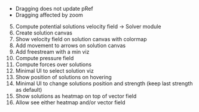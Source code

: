 * Dragging does not update pRef
* Dragging affected by zoom
5. Compute potential solutions velocity field -> Solver module
8. Create solution canvas
9. Show velocity field on solution canvas with colormap
10. Add movement to arrows on solution canvas
12. Add freestream with a min viz
13. Compute pressure field
14. Compute forces over solutions
15. Minimal UI to select solution viz
16. Show position of solutions on hovering
17. Minimal UI to change solutions position and strength (keep last strength as default)
18. Show solutions as heatmap on top of vector field
19. Allow see either heatmap and/or vector field
